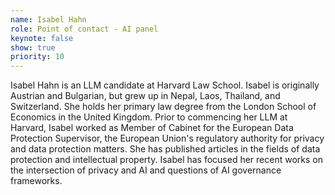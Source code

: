 ```yaml
---
name: Isabel Hahn
role: Point of contact - AI panel
keynote: false
show: true
priority: 10
---
```


Isabel Hahn is an LLM candidate at Harvard Law School. Isabel is originally Austrian and Bulgarian, but grew up in Nepal, Laos, Thailand, and Switzerland. She holds her primary law degree from the London School of Economics in the United Kingdom. Prior to commencing her LLM at Harvard, Isabel worked as Member of Cabinet for the European Data Protection Supervisor, the European Union's regulatory authority for privacy and data protection matters. She has published articles in the fields of data protection and intellectual property. Isabel has focused her recent works on the intersection of privacy and AI and questions of AI governance frameworks.
